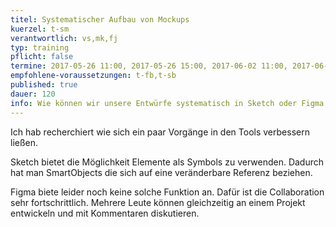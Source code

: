 ```yaml
---
titel: Systematischer Aufbau von Mockups
kuerzel: t-sm
verantwortlich: vs,mk,fj
typ: training
pflicht: false
termine: 2017-05-26 11:00, 2017-05-26 15:00, 2017-06-02 11:00, 2017-06-02 15:00
empfohlene-voraussetzungen: t-fb,t-sb
published: true
dauer: 120
info: Wie können wir unsere Entwürfe systematisch in Sketch oder Figma aufbauen und auf verschiedenen Devices anschauen und überprüfen?
---
```


Ich hab recherchiert wie sich ein paar Vorgänge in den Tools verbessern ließen.

Sketch bietet die Möglichkeit Elemente als Symbols zu verwenden. Dadurch hat man SmartObjects die sich auf eine veränderbare Referenz beziehen.

Figma biete leider noch keine solche Funktion an. Dafür ist die Collaboration sehr fortschrittlich. Mehrere Leute können gleichzeitig an einem Projekt entwickeln und mit Kommentaren diskutieren.